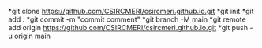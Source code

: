 *git clone https://github.com/CSIRCMERI/csircmeri.github.io.git
*git init
*git add .
*git commit -m "commit comment"
*git branch -M main
*git remote add origin https://github.com/CSIRCMERI/csircmeri.github.io.git
*git push -u origin main

